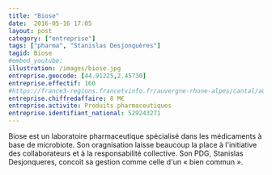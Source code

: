 ```yaml
---
title: "Biose"
date:  2016-05-16 17:05
layout: post
category: ["entreprise"]
tags: ["pharma", "Stanislas Desjonquères"]
tagid: Biose
#embed_youtube:
illustration: /images/biose.jpg
entreprise.geocode: [44.91225,2.45730]
entreprise.effectif: 160
#https://france3-regions.francetvinfo.fr/auvergne-rhone-alpes/cantal/aurillac/aurillac-societe-pharmaceutique-biose-industrie-leve-30-millions-euros-1856106.html
entreprise.chiffredaffaire: 8 M€
entreprise.activite: Produits pharmaceutiques
entreprise.identifiant_national: 529243271
---
```


Biose est un laboratoire pharmaceutique spécialisé dans les médicaments à base de microbiote. Son oragnisation laisse beaucoup la place à l'initiative des collaborateurs et à la responsabilité collective. Son PDG, Stanislas Desjonqueres, concoit sa gestion comme celle d'un « bien commun ».
